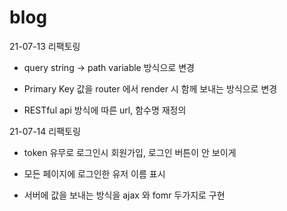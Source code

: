 # blog

21-07-13 리팩토링

 - query string -> path variable 방식으로 변경
 
 - Primary Key 값을 router 에서 render 시 함께 보내는 방식으로 변경
 
 - RESTful api 방식에 따른 url, 함수명 재정의

21-07-14 리팩토링

 - token 유무로 로그인시 회원가입, 로그인 버튼이 안 보이게

 - 모든 페이지에 로그인한 유저 이름 표시

 - 서버에 값을 보내는 방식을 ajax 와 fomr 두가지로 구현
